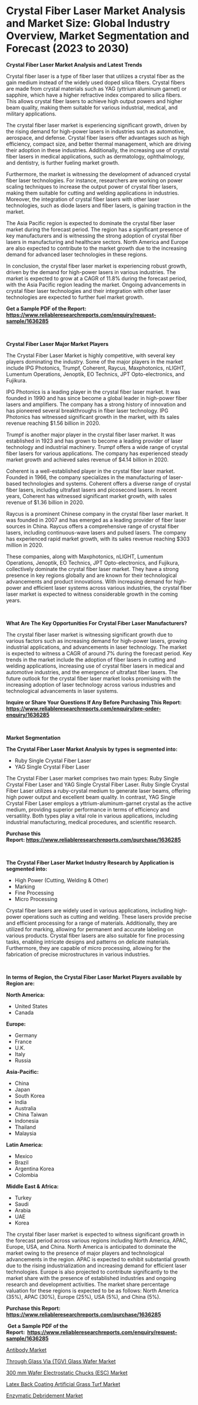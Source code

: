 <p><h1>Crystal Fiber Laser Market Analysis and Market Size: Global Industry Overview, Market Segmentation and Forecast (2023 to 2030)</h1></p><p><strong>Crystal Fiber Laser Market Analysis and Latest Trends</strong></p>
<p><p>Crystal fiber laser is a type of fiber laser that utilizes a crystal fiber as the gain medium instead of the widely used doped silica fibers. Crystal fibers are made from crystal materials such as YAG (yttrium aluminum garnet) or sapphire, which have a higher refractive index compared to silica fibers. This allows crystal fiber lasers to achieve high output powers and higher beam quality, making them suitable for various industrial, medical, and military applications.</p><p>The crystal fiber laser market is experiencing significant growth, driven by the rising demand for high-power lasers in industries such as automotive, aerospace, and defense. Crystal fiber lasers offer advantages such as high efficiency, compact size, and better thermal management, which are driving their adoption in these industries. Additionally, the increasing use of crystal fiber lasers in medical applications, such as dermatology, ophthalmology, and dentistry, is further fueling market growth.</p><p>Furthermore, the market is witnessing the development of advanced crystal fiber laser technologies. For instance, researchers are working on power scaling techniques to increase the output power of crystal fiber lasers, making them suitable for cutting and welding applications in industries. Moreover, the integration of crystal fiber lasers with other laser technologies, such as diode lasers and fiber lasers, is gaining traction in the market.</p><p>The Asia Pacific region is expected to dominate the crystal fiber laser market during the forecast period. The region has a significant presence of key manufacturers and is witnessing the strong adoption of crystal fiber lasers in manufacturing and healthcare sectors. North America and Europe are also expected to contribute to the market growth due to the increasing demand for advanced laser technologies in these regions.</p><p>In conclusion, the crystal fiber laser market is experiencing robust growth, driven by the demand for high-power lasers in various industries. The market is expected to grow at a CAGR of 11.8% during the forecast period, with the Asia Pacific region leading the market. Ongoing advancements in crystal fiber laser technologies and their integration with other laser technologies are expected to further fuel market growth.</p></p>
<p><strong>Get a Sample PDF of the Report:&nbsp; <a href="https://www.reliableresearchreports.com/enquiry/request-sample/1636285">https://www.reliableresearchreports.com/enquiry/request-sample/1636285</a></strong></p>
<p>&nbsp;</p>
<p><strong>Crystal Fiber Laser Major Market Players</strong></p>
<p><p>The Crystal Fiber Laser Market is highly competitive, with several key players dominating the industry. Some of the major players in the market include IPG Photonics, Trumpf, Coherent, Raycus, Maxphotonics, nLIGHT, Lumentum Operations, Jenoptik, EO Technics, JPT Opto-electronics, and Fujikura.</p><p>IPG Photonics is a leading player in the crystal fiber laser market. It was founded in 1990 and has since become a global leader in high-power fiber lasers and amplifiers. The company has a strong history of innovation and has pioneered several breakthroughs in fiber laser technology. IPG Photonics has witnessed significant growth in the market, with its sales revenue reaching $1.56 billion in 2020.</p><p>Trumpf is another major player in the crystal fiber laser market. It was established in 1923 and has grown to become a leading provider of laser technology and industrial machinery. Trumpf offers a wide range of crystal fiber lasers for various applications. The company has experienced steady market growth and achieved sales revenue of $4.14 billion in 2020.</p><p>Coherent is a well-established player in the crystal fiber laser market. Founded in 1966, the company specializes in the manufacturing of laser-based technologies and systems. Coherent offers a diverse range of crystal fiber lasers, including ultrafast lasers and picosecond lasers. In recent years, Coherent has witnessed significant market growth, with sales revenue of $1.36 billion in 2020.</p><p>Raycus is a prominent Chinese company in the crystal fiber laser market. It was founded in 2007 and has emerged as a leading provider of fiber laser sources in China. Raycus offers a comprehensive range of crystal fiber lasers, including continuous-wave lasers and pulsed lasers. The company has experienced rapid market growth, with its sales revenue reaching $303 million in 2020.</p><p>These companies, along with Maxphotonics, nLIGHT, Lumentum Operations, Jenoptik, EO Technics, JPT Opto-electronics, and Fujikura, collectively dominate the crystal fiber laser market. They have a strong presence in key regions globally and are known for their technological advancements and product innovations. With increasing demand for high-power and efficient laser systems across various industries, the crystal fiber laser market is expected to witness considerable growth in the coming years.</p></p>
<p>&nbsp;</p>
<p><strong>What Are The Key Opportunities For Crystal Fiber Laser Manufacturers?</strong></p>
<p><p>The crystal fiber laser market is witnessing significant growth due to various factors such as increasing demand for high-power lasers, growing industrial applications, and advancements in laser technology. The market is expected to witness a CAGR of around 7% during the forecast period. Key trends in the market include the adoption of fiber lasers in cutting and welding applications, increasing use of crystal fiber lasers in medical and automotive industries, and the emergence of ultrafast fiber lasers. The future outlook for the crystal fiber laser market looks promising with the increasing adoption of laser technology across various industries and technological advancements in laser systems.</p></p>
<p><strong>Inquire or Share Your Questions If Any Before Purchasing This Report: <a href="https://www.reliableresearchreports.com/enquiry/pre-order-enquiry/1636285">https://www.reliableresearchreports.com/enquiry/pre-order-enquiry/1636285</a></strong></p>
<p>&nbsp;</p>
<p><strong>Market Segmentation</strong></p>
<p><strong>The Crystal Fiber Laser Market Analysis by types is segmented into:</strong></p>
<p><ul><li>Ruby Single Crystal Fiber Laser</li><li>YAG Single Crystal Fiber Laser</li></ul></p>
<p><p>The Crystal Fiber Laser market comprises two main types: Ruby Single Crystal Fiber Laser and YAG Single Crystal Fiber Laser. Ruby Single Crystal Fiber Laser utilizes a ruby-crystal medium to generate laser beams, offering high power output and excellent beam quality. In contrast, YAG Single Crystal Fiber Laser employs a yttrium-aluminum-garnet crystal as the active medium, providing superior performance in terms of efficiency and versatility. Both types play a vital role in various applications, including industrial manufacturing, medical procedures, and scientific research.</p></p>
<p><strong>Purchase this Report:&nbsp;<a href="https://www.reliableresearchreports.com/purchase/1636285">https://www.reliableresearchreports.com/purchase/1636285</a></strong></p>
<p>&nbsp;</p>
<p><strong>The Crystal Fiber Laser Market Industry Research by Application is segmented into:</strong></p>
<p><ul><li>High Power (Cutting, Welding & Other)</li><li>Marking</li><li>Fine Processing</li><li>Micro Processing</li></ul></p>
<p><p>Crystal fiber lasers are widely used in various applications, including high-power operations such as cutting and welding. These lasers provide precise and efficient processing for a range of materials. Additionally, they are utilized for marking, allowing for permanent and accurate labeling on various products. Crystal fiber lasers are also suitable for fine processing tasks, enabling intricate designs and patterns on delicate materials. Furthermore, they are capable of micro processing, allowing for the fabrication of precise microstructures in various industries.</p></p>
<p>&nbsp;</p>
<p><strong>In terms of Region, the Crystal Fiber Laser Market Players available by Region are:</strong></p>
<p>
    <p> <strong> North America: </strong>
        <ul>
            <li>United States</li>
            <li>Canada</li>
        </ul>
        </p> 
    <p> <strong> Europe: </strong>
        <ul>
            <li>Germany</li>
            <li>France</li>
            <li>U.K.</li>
            <li>Italy</li>
            <li>Russia</li>
        </ul>
        </p> 
    <p> <strong> Asia-Pacific: </strong>
        <ul>
            <li>China</li>
            <li>Japan</li>
            <li>South Korea</li>
            <li>India</li>
            <li>Australia</li>
            <li>China Taiwan</li>
            <li>Indonesia</li>
            <li>Thailand</li>
            <li>Malaysia</li>
        </ul>
        </p> 
    <p> <strong> Latin America: </strong>
        <ul>
            <li>Mexico</li>
            <li>Brazil</li>
            <li>Argentina Korea</li>
            <li>Colombia</li>
        </ul>
        </p> 
    <p> <strong> Middle East & Africa: </strong>
        <ul>
            <li>Turkey</li>
            <li>Saudi</li>
            <li>Arabia</li>
            <li>UAE</li>
            <li>Korea</li>
        </ul>
    </p>
    </p>
<p><p>The crystal fiber laser market is expected to witness significant growth in the forecast period across various regions including North America, APAC, Europe, USA, and China. North America is anticipated to dominate the market owing to the presence of major players and technological advancements in the region. APAC is expected to exhibit substantial growth due to the rising industrialization and increasing demand for efficient laser technologies. Europe is also projected to contribute significantly to the market share with the presence of established industries and ongoing research and development activities. The market share percentage valuation for these regions is expected to be as follows: North America (35%), APAC (30%), Europe (25%), USA (5%), and China (5%).</p></p>
<p><strong>Purchase this Report: <a href="https://www.reliableresearchreports.com/purchase/1636285">https://www.reliableresearchreports.com/purchase/1636285</a></strong></p>
<p>&nbsp;<strong>Get a Sample PDF of the Report:&nbsp;&nbsp;<a href="https://www.reliableresearchreports.com/enquiry/request-sample/1636285">https://www.reliableresearchreports.com/enquiry/request-sample/1636285</a></strong></p>
<p><strong></strong></p>
<p><p><a href="https://medium.com/@rfadda741254/antibody-nbsp-market-focuses-on-market-share-size-and-projected-forecast-till-2030-d8b306e5bf8b">Antibody Market</a></p><p><a href="https://www.linkedin.com/pulse/through-glass-via-tgv-wafer-market-size-growth-forecast-s9ybe/">Through Glass Via (TGV) Glass Wafer Market</a></p><p><a href="https://www.linkedin.com/pulse/300-mm-wafer-electrostatic-chucks-esc-market-insights-players-men7e/">300 mm Wafer Electrostatic Chucks (ESC) Market</a></p><p><a href="https://www.linkedin.com/pulse/latex-back-coating-artificial-grass-turf-market-size-share-qcume/">Latex Back Coating Artificial Grass Turf Market</a></p><p><a href="https://medium.com/@azadyoi012547/enzymatic-debridement-market-size-cagr-trends-2024-2030-f4381e5fb4a4">Enzymatic Debridement Market</a></p></p>